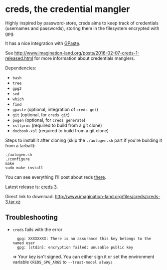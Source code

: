 creds, the credential mangler
=============================

Highly inspired by password-store, creds aims to keep track of credentials (usernames and passwords),
storing them in the filesystem encrypted with gpg.

It has a nice integration with [GPaste](https://github.com/Keruspe/GPaste).

See <http://www.imagination-land.org/posts/2016-02-07-creds-1-released.html> for more information about credentials manglers.

Dependencies:

- `bash`
- `tree`
- `gpg2`
- `sed`
- `which`
- `find`
- `gpaste` (optional, integration of `creds get`)
- `git` (optional, for `creds git`)
- `pwgen` (optional, for `creds generate`)
- `xsltproc` (required to build from a git clone)
- `docbook-xsl` (required to build from a git clone)

Steps to install it after cloning (skip the `./autogen.sh` part if you're building it from a tarball):

    ./autogen.sh
    ./configure
    make
    sudo make install

You can see everything I'll post about reds [there](http://www.imagination-land.org/tags/creds.html).

Latest release is: [creds 3](http://www.imagination-land.org/posts/2016-02-09-creds-3-released.html).

Direct link to download: <http://www.imagination-land.org/files/creds/creds-3.tar.xz>

Troubleshooting
---------------

- `creds` fails with the error

        gpg: XXXXXXXX: There is no assurance this key belongs to the named user
        gpg: [stdin]: encryption failed: unusable public key

    => Your key isn't signed. You can either sign it or set the environment variable `CREDS_GPG_ARGS` to `--trust-model always`
